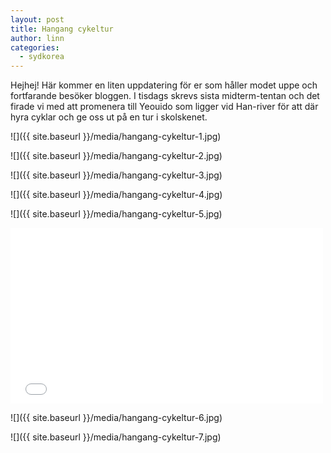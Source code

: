```yaml
---
layout: post
title: Hangang cykeltur
author: linn
categories:
  - sydkorea
---
```


Hejhej! Här kommer en liten uppdatering för er som håller modet uppe och fortfarande besöker bloggen. I tisdags skrevs sista midterm-tentan och det firade vi med att promenera till Yeouido som ligger vid Han-river för att där hyra cyklar och ge oss ut på en tur i skolskenet.

![]({{ site.baseurl }}/media/hangang-cykeltur-1.jpg)

![]({{ site.baseurl }}/media/hangang-cykeltur-2.jpg)

![]({{ site.baseurl }}/media/hangang-cykeltur-3.jpg)

![]({{ site.baseurl }}/media/hangang-cykeltur-4.jpg)

![]({{ site.baseurl }}/media/hangang-cykeltur-5.jpg)

<iframe src="//player.vimeo.com/video/31293577?title=0&amp;byline=0&amp;portrait=0&amp;color=000000" width="500" height="281" frameborder="0"> </iframe>

![]({{ site.baseurl }}/media/hangang-cykeltur-6.jpg)

![]({{ site.baseurl }}/media/hangang-cykeltur-7.jpg)